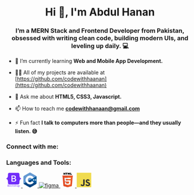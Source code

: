<h1 align="center">Hi 👋, I'm Abdul Hanan</h1>
<h3 align="center">I’m a MERN Stack and Frontend Developer from Pakistan, obsessed with writing clean code, building modern UIs, and leveling up daily. 💻</h3>

- 🌱 I’m currently learning **Web and Mobile App Development.**

- 👨‍💻 All of my projects are available at [https://github.com/codewithhaanan](https://github.com/codewithhaanan)

- 💬 Ask me about **HTML5, CSS3, Javascript.**

- 📫 How to reach me **codewithhanaan@gmail.com**

- ⚡ Fun fact **I talk to computers more than people—and they usually listen. 😅**

<h3 align="left">Connect with me:</h3>
<p align="left">
</p>

<h3 align="left">Languages and Tools:</h3>
<p align="left"> <a href="https://getbootstrap.com" target="_blank" rel="noreferrer"> <img src="https://raw.githubusercontent.com/devicons/devicon/master/icons/bootstrap/bootstrap-plain-wordmark.svg" alt="bootstrap" width="40" height="40"/> </a> <a href="https://www.w3schools.com/cpp/" target="_blank" rel="noreferrer"> <img src="https://raw.githubusercontent.com/devicons/devicon/master/icons/cplusplus/cplusplus-original.svg" alt="cplusplus" width="40" height="40"/> </a> <a href="https://www.figma.com/" target="_blank" rel="noreferrer"> <img src="https://www.vectorlogo.zone/logos/figma/figma-icon.svg" alt="figma" width="40" height="40"/> </a> <a href="https://www.w3.org/html/" target="_blank" rel="noreferrer"> <img src="https://raw.githubusercontent.com/devicons/devicon/master/icons/html5/html5-original-wordmark.svg" alt="html5" width="40" height="40"/> </a> <a href="https://developer.mozilla.org/en-US/docs/Web/JavaScript" target="_blank" rel="noreferrer"> <img src="https://raw.githubusercontent.com/devicons/devicon/master/icons/javascript/javascript-original.svg" alt="javascript" width="40" height="40"/> </a> </p>
